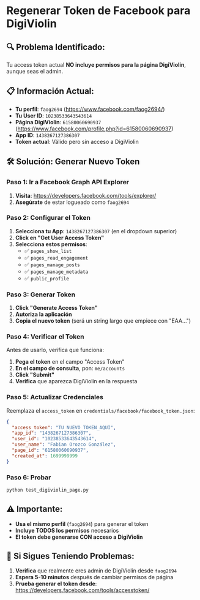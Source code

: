 # Regenerar Token de Facebook para DigiViolin

## 🔍 Problema Identificado:
Tu access token actual **NO incluye permisos para la página DigiViolin**, aunque seas el admin.

## 📋 Información Actual:
- **Tu perfil**: `faog2694` (https://www.facebook.com/faog2694/)
- **Tu User ID**: `10238533643543614`
- **Página DigiViolin**: `61580060690937` (https://www.facebook.com/profile.php?id=61580060690937)
- **App ID**: `1438267127386307`
- **Token actual**: Válido pero sin acceso a DigiViolin

## 🛠️ Solución: Generar Nuevo Token

### Paso 1: Ir a Facebook Graph API Explorer
1. **Visita**: https://developers.facebook.com/tools/explorer/
2. **Asegúrate** de estar logueado como `faog2694`

### Paso 2: Configurar el Token
1. **Selecciona tu App**: `1438267127386307` (en el dropdown superior)
2. **Click en "Get User Access Token"**
3. **Selecciona estos permisos**:
   - ✅ `pages_show_list`
   - ✅ `pages_read_engagement` 
   - ✅ `pages_manage_posts`
   - ✅ `pages_manage_metadata`
   - ✅ `public_profile`

### Paso 3: Generar Token
1. **Click "Generate Access Token"**
2. **Autoriza la aplicación**
3. **Copia el nuevo token** (será un string largo que empiece con "EAA...")

### Paso 4: Verificar el Token
Antes de usarlo, verifica que funciona:
1. **Pega el token** en el campo "Access Token"
2. **En el campo de consulta**, pon: `me/accounts`
3. **Click "Submit"**
4. **Verifica** que aparezca DigiViolin en la respuesta

### Paso 5: Actualizar Credenciales
Reemplaza el `access_token` en `credentials/facebook/facebook_token.json`:

```json
{
  "access_token": "TU_NUEVO_TOKEN_AQUI",
  "app_id": "1438267127386307",
  "user_id": "10238533643543614",
  "user_name": "Fabian Orozco González", 
  "page_id": "61580060690937",
  "created_at": 1699999999
}
```

### Paso 6: Probar
```bash
python test_digiviolin_page.py
```

## ⚠️ Importante:
- **Usa el mismo perfil** (`faog2694`) para generar el token
- **Incluye TODOS los permisos** necesarios
- **El token debe generarse CON acceso a DigiViolin**

## 🔧 Si Sigues Teniendo Problemas:
1. **Verifica** que realmente eres admin de DigiViolin desde `faog2694`
2. **Espera 5-10 minutos** después de cambiar permisos de página
3. **Prueba generar el token desde**: https://developers.facebook.com/tools/accesstoken/